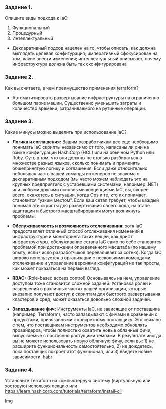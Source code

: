 ### Задание 1. 

Опишите виды подхода к IaC:
1. Функциональный
2. Процедурный 
3. Интеллектуальный

 * Декларативный подход нацелен на то, чтобы описать, как должна выглядеть целевая конфигурация; императивный сфокусирован на том, какие внести изменения; интеллектуальный описывает, почему инфраструктура должна быть так сконфигурирована

### Задание 2.

Как вы считаете, в чем преимущество применения terraform?

 * Автоматизировать развертывание инфраструктуры на ограниченно-большом парке машин. Существенно уменьшить затраты и количество времени, затрачиваемого на рутинные операции.

### Задание 3.

Какие минусы можно выделить при использование IaC?

 * **Логика и соглашения:** Вашим разработчикам все еще необходимо понимать IaC скрипты независимо от того, написаны ли они на языке конфигурации HashiCorp (HCL) или на обычном Python или Ruby. Суть в том, что они должны не столько разбираться в множестве разных языков, сколько понимать и применять общепринятую логику и соглашения. Если даже относительно небольшая часть вашей команды инженеров не знакома с декларативным подходом (мы часто можем наблюдать это на крупных предприятиях с устаревшими системами, например .NET) или любыми другими основными концепциями IaC, вы, скорее всего, окажетесь в ситуации, когда Ops и те, кто их понимает, становится “узким местом”. Если ваш сетап требует, чтобы каждый понимал эти скрипты для развертывания своего кода, на этапе адаптации и быстрого масштабирования могут возникнуть проблемы.

 
 * **Обслуживаемость и возможность отслеживания:** хотя IaC предоставляет отличный способ отслеживания изменений в инфраструктуре и мониторинга таких вещей, как дрифт инфраструктуры, обслуживание сетапа IaC само по себе становится проблемой при достижении определенного масштаба (по нашему опыту, если число разработчиков переваливает за сотню). Когда IaC широко используется в организации с несколькими командами, отслеживание и управление версиями конфигураций не так просты, как может показаться на первый взгляд.


 * **RBAC:** (Role-based access control) Основываясь на нем, управление доступом тоже становится сложной задачей. Установка ролей и разрешений в различных частях вашей организации, которые внезапно получают доступ к скриптам для быстрого развертывания кластеров и сред, может оказаться довольно сложной задачей.


 * **Запаздывание фич:** Инструменты IaC, не зависящие от поставщика (например, Terraform), часто запаздывают с фичами в сравнении с продуктами, привязанными к конкретному поставщику. Это связано с тем, что поставщикам инструментов необходимо обновлять провайдеров, чтобы полностью охватить новые облачные фичи, выпускаемые с постоянно растущими темпами. В результате иногда вы не можете использовать новую облачную фичу, если вы: 1) не расширите функциональность самостоятельно, 2) не дождетесь, пока поставщик покроет этот функционал, или 3) введете новые зависимости.
   [habr](https://habr.com/ru/company/otus/blog/574278/)

### Задание 4.

Установите Terraform на компьютерную систему (виртуальную или хостовую) используя лекцию или https://learn.hashicorp.com/tutorials/terraform/install-cli

[Img](https://github.com/NicholasKrupenin/netology_git/blob/main/Terraform_1/img/terraform.png)

